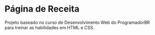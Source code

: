 # Página de Receita
Projeto baseado no curso de Desenvolvimento Web do ProgramadorBR para treinar as habilidades em HTML e CSS.
